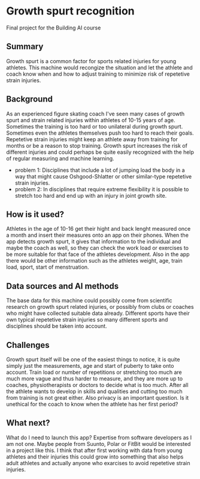 # Growth spurt recognition 
Final project for the Building AI course
## Summary
Growth spurt is a common factor for sports related injuries for young athletes. This machine would recongize the situation and let the athlete and coach know when and how to adjust training to minimize risk of repetetive strain injuries.
## Background
As an experienced figure skating coach I've seen many cases of growth spurt and strain related injuries within athletes of 10-15 years of age. Sometimes the training is too hard or too unilateral during growth spurt. Sometimes even the athletes themselves push too hard to reach their goals. Repetetive strain injuries might keep an athlete away from training for months or be a reason to stop training. Growth spurt increases the risk of different injuries and could perhaps be quite easily recognized with the help of regular measuring and machine learning. 
* problem 1: Disciplines that include a lot of jumping load the body in a way that might cause Oshgood-Shlatter or other similar-type repetetive strain injuries.
* problem 2: In disciplines that require extreme flexibility it is possible to stretch too hard and end up with an injury in joint growth site.
## How is it used?
Athletes in the age of 10-16 get their hight and back lenght measured once a month and insert their measures onto an app on their phones. When the app detects growth spurt, it gives that information to the individual and maybe the coach as well, so they can check the work load or exercises to be more suitable for that face of the athletes development. Also in the app there would be other information such as the athletes weight, age, train load, sport, start of menstruation. 
## Data sources and AI methods
The base data for this machine could possibly come from scientific research on growth spurt related injuries, or possibly from clubs or coaches who might have collected suitable data already. Different sports have their own typical repetetive strain injuries so many different sports and disciplines should be taken into account.
## Challenges
Growth spurt itself will be one of the easiest things to notice, it is quite simply just the measurements, age and start of puberty to take onto account. Train load or number of repetitions or stretching too much are much more vague and thus harder to measure, and they are more up to coaches, physiotherapists or doctors to decide what is too much. After all the athlete wants to develop in skills and qualities and cutting too much from training is not great either. Also privacy is an important question. Is it unethical for the coach to know when the athlete has her first period?
## What next?
What do I need to launch this app? Expertise from software developers as I am not one. Maybe people from Suunto, Polar or FitBit would be interested in a project like this. I think that after first working with data from young athletes and their injuries this could grow into something that also helps adult athletes and actually anyone who exarcises to avoid repetetive strain injuries.
